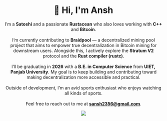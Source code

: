 <!-- Greeting Section -->
<h1 align="center">👋 Hi, I'm Ansh</h1>

<p align="center">
  I’m a <b>Satoshi</b> and a passionate <b>Rustacean</b> who also loves working with <b>C++</b> and <b>Bitcoin</b>.  
  <br/><br/>
  I’m currently contributing to <b>Braidpool</b> — a decentralized mining pool project that aims to empower true decentralization in Bitcoin mining for downstream users.  
  Alongside this, I actively explore the <b>Stratum V2</b> protocol and the <b>Rust compiler (rustc)</b>.  
  <br/><br/>
  I’ll be graduating in <b>2026</b> with a <b>B.E. in Computer Science</b> from <b>UIET, Panjab University</b>.  
  My goal is to keep building and contributing toward making decentralization more accessible and practical.  
  <br/><br/>
  Outside of development, I’m an avid sports enthusiast who enjoys watching all kinds of sports.  
  <br/><br/>
  Feel free to reach out to me at  
  <a href="mailto:sansh2356@gmail.com"><b>sansh2356@gmail.com</b></a>.
</p>

<!-- Footer -->
<p align="center">
  <img src="https://capsule-render.vercel.app/api?type=waving&color=gradient&height=65&section=footer"/>
</p>
